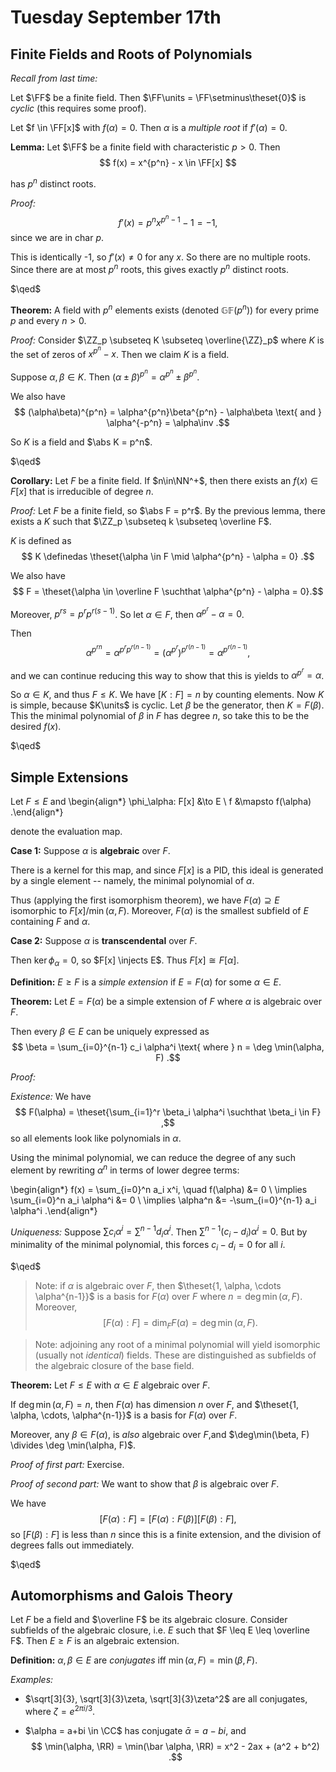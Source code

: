 # Tuesday September 17th

## Finite Fields and Roots of Polynomials

*Recall from last time:*

Let $\FF$ be a finite field.
Then $\FF\units = \FF\setminus\theset{0}$ is *cyclic* (this requires some proof).

Let $f \in \FF[x]$ with $f(\alpha) = 0$.
Then $\alpha$ is a *multiple root* if $f'(\alpha) = 0$.

**Lemma:**
Let $\FF$ be a finite field with characteristic $p > 0$.
Then
$$
f(x) = x^{p^n} - x \in \FF[x]
$$

has $p^n$ distinct roots.

*Proof:*
$$
f'(x) = p^n x^{p^n-1}-1 = -1
,$$
since we are in char $p$.

This is identically -1, so $f'(x) \neq 0$ for any $x$.
So there are no multiple roots.
Since there are at most $p^n$ roots, this gives exactly $p^n$ distinct roots.

$\qed$

**Theorem:**
A field with $p^n$ elements exists (denoted $\mathbb{GF}(p^n)$) for every prime $p$ and every $n > 0$.

*Proof:*
Consider $\ZZ_p \subseteq K \subseteq \overline{\ZZ}_p$ where $K$ is the set of zeros of $x^{p^n}-x$.
Then we claim $K$ is a field.

Suppose $\alpha, \beta \in K$.
Then $(\alpha \pm \beta)^{p^n} = \alpha^{p^n} \pm \beta^{p^n}$.

We also have
$$
(\alpha\beta)^{p^n} = \alpha^{p^n}\beta^{p^n} - \alpha\beta
\text{ and }
\alpha^{-p^n} = \alpha\inv
.$$

So $K$ is a field and $\abs K = p^n$.

$\qed$

**Corollary:**
Let $F$ be a finite field.
If $n\in\NN^+$, then there exists an $f(x) \in F[x]$ that is irreducible of degree $n$.

*Proof:*
Let $F$ be a finite field, so $\abs F = p^r$.
By the previous lemma, there exists a $K$ such that $\ZZ_p \subseteq k \subseteq \overline F$.

$K$ is defined as
$$
K \definedas \theset{\alpha \in F \mid \alpha^{p^n} - \alpha = 0}
.$$

We also have
$$
F  = \theset{\alpha \in \overline F \suchthat \alpha^{p^n} - \alpha = 0}.$$

Moreover, $p^{rs} = p^r p^{r(s-1)}$.
So let $\alpha \in F$, then $\alpha^{p^r} - \alpha = 0$.

Then
$$
\alpha^{p^{rn}} = \alpha^{p^r p^{r(n-1)}} = (\alpha^{p^r})^{p^{r(n-1)}} = \alpha^{p^{r(n-1)}}
,$$

and we can continue reducing this way to show that this is yields to $\alpha^{p^r} = \alpha$.

So $\alpha \in K$, and thus $F \leq K$.
We have $[K:F] = n$ by counting elements.
Now $K$ is simple, because $K\units$ is cyclic.
Let $\beta$ be the generator, then $K = F(\beta)$.
This the minimal polynomial of $\beta$ in $F$ has degree $n$, so take this to be the desired $f(x)$.

$\qed$

## Simple Extensions

Let $F \leq E$ and
\begin{align*}
\phi_\alpha: F[x] &\to E \\
f &\mapsto f(\alpha)
.\end{align*}

denote the evaluation map.

**Case 1:**
Suppose $\alpha$ is **algebraic** over $F$.

There is a kernel for this map, and since $F[x]$ is a PID, this ideal is generated by a single element -- namely, the minimal polynomial of $\alpha$.

Thus (applying the first isomorphism theorem), we have $F(\alpha) \supseteq E$ isomorphic to $F[x] / \min(\alpha, F)$.
Moreover, $F(\alpha)$ is the smallest subfield of $E$ containing $F$ and $\alpha$.

**Case 2:**
Suppose $\alpha$ is **transcendental** over $F$.

Then $\ker \phi_\alpha = 0$, so $F[x] \injects E$.
Thus $F[x] \cong F[\alpha]$.

**Definition:**
$E \geq F$ is a *simple extension* if $E = F(\alpha)$ for some $\alpha \in E$.

**Theorem:**
Let $E = F(\alpha)$ be a simple extension of $F$ where $\alpha$ is algebraic over $F$.

Then every $\beta \in E$ can be uniquely expressed as
$$
\beta = \sum_{i=0}^{n-1} c_i \alpha^i \text{ where } n = \deg \min(\alpha, F)
.$$

*Proof:*

*Existence:*
We have
$$
F(\alpha) = \theset{\sum_{i=1}^r \beta_i \alpha^i \suchthat \beta_i \in F}
,$$
so all elements look like polynomials in $\alpha$.

Using the minimal polynomial, we can reduce the degree of any such element by rewriting $\alpha^n$ in terms of lower degree terms:

\begin{align*}
f(x) = \sum_{i=0}^n a_i x^i, \quad f(\alpha) &= 0 \\
\implies \sum_{i=0}^n a_i \alpha^i &= 0 \\
\implies \alpha^n &= -\sum_{i=0}^{n-1} a_i \alpha^i
.\end{align*}

*Uniqueness:*
Suppose $\sum c_i \alpha^i = \sum^{n-1} d_i \alpha^i$.
Then $\sum^{n-1} (c_i - d_i) \alpha^i = 0$.
But by minimality of the minimal polynomial, this forces $c_i - d_i = 0$ for all $i$.

$\qed$

> Note: if $\alpha$ is algebraic over $F$, then $\theset{1, \alpha, \cdots \alpha^{n-1}}$ is a basis for $F(\alpha)$ over $F$ where $n = \deg \min(\alpha, F)$.
> Moreover,
$$
[F(\alpha):F] = \dim_F F(\alpha) = \deg\min(\alpha, F)
.$$

> Note: adjoining any root of a minimal polynomial will yield isomorphic (usually not *identical*) fields.
These are distinguished as subfields of the algebraic closure of the base field.

**Theorem:**
Let $F \leq E$ with $\alpha \in E$ algebraic over $F$.

If $\deg\min(\alpha, F) = n$, then $F(\alpha)$ has dimension $n$ over $F$, and $\theset{1, \alpha, \cdots, \alpha^{n-1}}$ is a basis for $F(\alpha)$ over $F$.

Moreover, any $\beta \in F(\alpha)$, is *also* algebraic over $F$,and $\deg\min(\beta, F) \divides \deg \min(\alpha, F)$.

*Proof of first part:*
Exercise.

*Proof of second part:*
We want to show that $\beta$ is algebraic over $F$.

We have
$$
[F(\alpha):F] = [F(\alpha): F(\beta)][F(\beta): F]
,$$
so $[F(\beta) : F]$ is less than $n$ since this is a finite extension, and the division of degrees falls out immediately.

$\qed$

## Automorphisms and Galois Theory

Let $F$ be a field and $\overline F$ be its algebraic closure.
Consider subfields of the algebraic closure, i.e. $E$ such that $F \leq E \leq \overline F$.
Then $E \geq F$ is an algebraic extension.

**Definition:**
$\alpha, \beta \in E$ are *conjugates* iff $\min(\alpha, F) = \min(\beta, F)$.

*Examples:*

- $\sqrt[3]{3}, \sqrt[3]{3}\zeta, \sqrt[3]{3}\zeta^2$ are all conjugates, where $\zeta = e^{2\pi i/3}$.

- $\alpha = a+bi \in \CC$ has conjugate $\bar \alpha = a-bi$, and
$$
\min(\alpha, \RR) = \min(\bar \alpha, \RR) = x^2 - 2ax + (a^2 + b^2)
.$$
